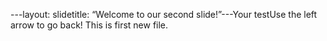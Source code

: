 ---layout: slidetitle: “Welcome to our second slide!”---Your testUse the left arrow to go back!
This is first new file.
